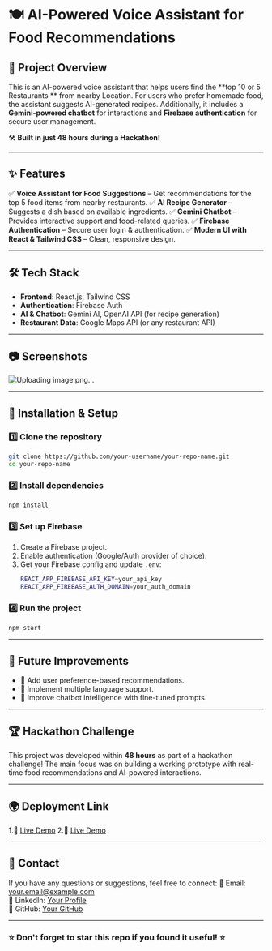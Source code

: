 # 🍽️ AI-Powered Voice Assistant for Food Recommendations

## 🚀 Project Overview
This is an AI-powered voice assistant that helps users  find the **top 10 or 5  Restaurants ** from nearby Location. For users who prefer homemade food, the assistant suggests AI-generated recipes. Additionally, it includes a **Gemini-powered chatbot** for interactions and **Firebase authentication** for secure user management.

🛠 **Built in just 48 hours during a Hackathon!**

---

## ✨ Features
✅ **Voice Assistant for Food Suggestions** – Get recommendations for the top 5 food items from nearby restaurants.
✅ **AI Recipe Generator** – Suggests a dish based on available ingredients.
✅ **Gemini Chatbot** – Provides interactive support and food-related queries.
✅ **Firebase Authentication** – Secure user login & authentication.
✅ **Modern UI with React & Tailwind CSS** – Clean, responsive design.

---

## 🛠 Tech Stack
- **Frontend**: React.js, Tailwind CSS
- **Authentication**: Firebase Auth
- **AI & Chatbot**: Gemini AI, OpenAI API (for recipe generation)
- **Restaurant Data**: Google Maps API (or any restaurant API)

---

## 📷 Screenshots
![Uploading image.png…]()


---

## 🚀 Installation & Setup
### 1️⃣ Clone the repository
```bash
git clone https://github.com/your-username/your-repo-name.git
cd your-repo-name
```

### 2️⃣ Install dependencies
```bash
npm install
```

### 3️⃣ Set up Firebase
1. Create a Firebase project.
2. Enable authentication (Google/Auth provider of choice).
3. Get your Firebase config and update `.env`:
   ```bash
   REACT_APP_FIREBASE_API_KEY=your_api_key
   REACT_APP_FIREBASE_AUTH_DOMAIN=your_auth_domain
   ```

### 4️⃣ Run the project
```bash
npm start
```

---

## 🤖 Future Improvements
- 🔹 Add user preference-based recommendations.
- 🔹 Implement multiple language support.
- 🔹 Improve chatbot intelligence with fine-tuned prompts.

---

## 🏆 Hackathon Challenge
This project was developed within **48 hours** as part of a hackathon challenge! The main focus was on building a working prototype with real-time food recommendations and AI-powered interactions.

---

## 🌍 Deployment Link
1.🔗 [Live Demo](https://aifoodfinder.vercel.app/)
2.🔗 [Live Demo](https://aifoodfinder.netlify.app/)

---

## 📩 Contact
If you have any questions or suggestions, feel free to connect:
📧 Email: your.email@example.com  
🔗 LinkedIn: [Your Profile](https://www.linkedin.com/in/nikhilsaini0/)  
🐙 GitHub: [Your GitHub](https://github.com/saini-nikhil/)

---

### ⭐ Don't forget to **star** this repo if you found it useful! ⭐
